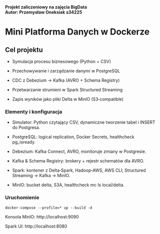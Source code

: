 **Projekt zaliczeniowy na zajęcia BigData**  
**Autor: Przemysław Oneksiak s34225**

# **Mini Platforma Danych w Dockerze**


## Cel projektu

- Symulacja procesu biznesowego (Python + CSV)

- Przechowywanie i zarządzanie danymi w PostgreSQL

- CDC z Debezium → Kafka (AVRO + Schema Registry)

- Przetwarzanie strumieni w Spark Structured Streaming

- Zapis wyników jako pliki Delta w MinIO (S3‑compatible)

### Elementy i konfiguracja

- Simulator: Python czytający CSV, dynamiczne tworzenie tabel i INSERT do Postgresa.

- PostgreSQL: logical replication, Docker Secrets, healthcheck pg_isready.

- Debezium: Kafka Connect, AVRO, monitoruje zmiany w Postgresie.

- Kafka & Schema Registry: brokery + rejestr schematów dla AVRO.

- Spark: kontener z Delta‑Spark, Hadoop‑AWS, AWS CLI; Structured Streaming → Kafka → MinIO.

- MinIO: bucket delta, S3A, healthcheck mc ls local/delta.

### Uruchomienie

`docker-compose --profile=* up --build -d`

Konsola MinIO: http://localhost:9090

Spark UI: http://localhost:8080

